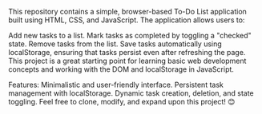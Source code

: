 This repository contains a simple, browser-based To-Do List application built using HTML, CSS, and JavaScript. The application allows users to:

Add new tasks to a list.
Mark tasks as completed by toggling a "checked" state.
Remove tasks from the list.
Save tasks automatically using localStorage, ensuring that tasks persist even after refreshing the page.
This project is a great starting point for learning basic web development concepts and working with the DOM and localStorage in JavaScript.

Features:
Minimalistic and user-friendly interface.
Persistent task management with localStorage.
Dynamic task creation, deletion, and state toggling.
Feel free to clone, modify, and expand upon this project! 😊
